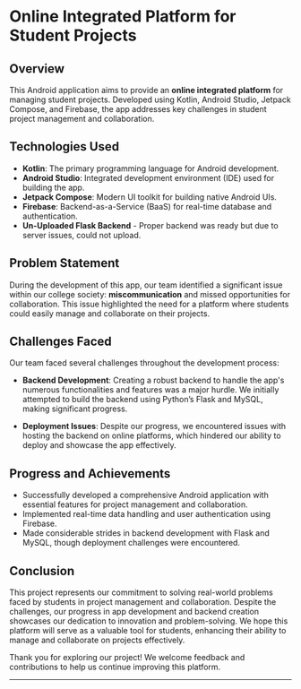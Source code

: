 # Online Integrated Platform for Student Projects

## Overview

This Android application aims to provide an **online integrated platform** for managing student projects. Developed using Kotlin, Android Studio, Jetpack Compose, and Firebase, the app addresses key challenges in student project management and collaboration.

## Technologies Used

- **Kotlin**: The primary programming language for Android development.
- **Android Studio**: Integrated development environment (IDE) used for building the app.
- **Jetpack Compose**: Modern UI toolkit for building native Android UIs.
- **Firebase**: Backend-as-a-Service (BaaS) for real-time database and authentication.
- **Un-Uploaded Flask Backend** - Proper backend was ready but due to server issues, could not upload.

## Problem Statement

During the development of this app, our team identified a significant issue within our college society: **miscommunication** and missed opportunities for collaboration. This issue highlighted the need for a platform where students could easily manage and collaborate on their projects.

## Challenges Faced

Our team faced several challenges throughout the development process:

- **Backend Development**: Creating a robust backend to handle the app's numerous functionalities and features was a major hurdle. We initially attempted to build the backend using Python’s Flask and MySQL, making significant progress.

- **Deployment Issues**: Despite our progress, we encountered issues with hosting the backend on online platforms, which hindered our ability to deploy and showcase the app effectively.

## Progress and Achievements

- Successfully developed a comprehensive Android application with essential features for project management and collaboration.
- Implemented real-time data handling and user authentication using Firebase.
- Made considerable strides in backend development with Flask and MySQL, though deployment challenges were encountered.

## Conclusion

This project represents our commitment to solving real-world problems faced by students in project management and collaboration. Despite the challenges, our progress in app development and backend creation showcases our dedication to innovation and problem-solving. We hope this platform will serve as a valuable tool for students, enhancing their ability to manage and collaborate on projects effectively.

Thank you for exploring our project! We welcome feedback and contributions to help us continue improving this platform.

---
